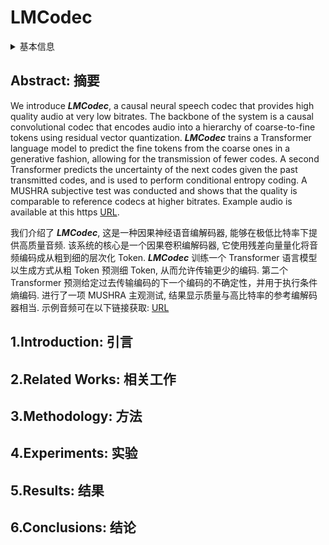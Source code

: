 # LMCodec

<details>
<summary>基本信息</summary>

- 标题: LMCodec: A Low Bitrate Speech Codec With Causal Transformer Models
- 作者:
  | 序号 | 作者 | 机构 |
  | :-: | --- | --- |
  | 01 | [Teerapat Jenrungrot](../../Authors/Teerapat_Jenrungrot.md) | [University of Washington, Seattle](../../Institutions/USA-UW_美国华盛顿大学.md) |
  | 02 | [Michael Chinen](../../Authors/Michael_Chinen.md) | [Google](../../Institutions/USA-Google.md)|
  | 03 | [W. Bastiaan Kleijn](../../Authors/W._Bastiaan_Kleijn.md) | [Google](../../Institutions/USA-Google.md) <br> [Victoria University of Wellington](../../Institutions/NZL-VUW_新西兰惠灵顿维多利亚大学.md) |
  | 04 | [Jan Skoglund](../../Authors/Jan_Skoglund.md) | [Google](../../Institutions/USA-Google.md) |
  | 05 | [Zalán Borsos](../../Authors/Zalan_Borsos.md) | [Google](../../Institutions/USA-Google.md) |
  | 06 | [Neil Zeghidour](../../Authors/Neil_Zeghidour.md) | [Google](../../Institutions/USA-Google.md) |
  | 07 | [Marco Tagliasacchi](../../Authors/Marco_Tagliasacchi.md) | [Google](../../Institutions/USA-Google.md) |
- 机构:
  | 序号 | 机构 | 占比 |
  | :-: | --- | :-: |
  | 01 | [University of Washington, Seattle](../../Institutions/USA-UW_美国华盛顿大学.md) | 01/07 |
  | 02 | [Google](../../Institutions/USA-Google.md) | 06/07 |
  | 03 | [Victoria University of Wellington](../../Institutions/NZL-VUW_新西兰惠灵顿维多利亚大学.md) | 01/07 |
- 时间:
  - 预印时间: 2023.03.23 ArXiv v1
  - 更新笔记: 2024.09.05
- 发表:
  - [ICASSP 2023](../../Publications/ICASSP.md)
- 链接:
  - [ArXiv](https://arxiv.org/abs/2303.12984)
  - [DOI]()
  - [Github]()
  - [Demo](https://mjenrungrot.github.io/chrome-media-audio-papers/publications/lmcodec)
  - [Scholar](https://scholar.google.com/scholar?cluster=)
- 标签:
  - ?
- 页数: ?
- 引用: ?
- 被引: ?
- 数据:
  - ?
- 对比:
  - ?
- 复现:
  - ?

</details>

## Abstract: 摘要

We introduce ***LMCodec***, a causal neural speech codec that provides high quality audio at very low bitrates.
The backbone of the system is a causal convolutional codec that encodes audio into a hierarchy of coarse-to-fine tokens using residual vector quantization.
***LMCodec*** trains a Transformer language model to predict the fine tokens from the coarse ones in a generative fashion, allowing for the transmission of fewer codes.
A second Transformer predicts the uncertainty of the next codes given the past transmitted codes, and is used to perform conditional entropy coding.
A MUSHRA subjective test was conducted and shows that the quality is comparable to reference codecs at higher bitrates.
Example audio is available at this https [URL](https://mjenrungrot.github.io/chrome-media-audio-papers/publications/lmcodec).

我们介绍了 ***LMCodec***, 这是一种因果神经语音编解码器, 能够在极低比特率下提供高质量音频.
该系统的核心是一个因果卷积编解码器, 它使用残差向量量化将音频编码成从粗到细的层次化 Token.
***LMCodec*** 训练一个 Transformer 语言模型以生成方式从粗 Token 预测细 Token, 从而允许传输更少的编码.
第二个 Transformer 预测给定过去传输编码的下一个编码的不确定性，并用于执行条件熵编码.
进行了一项 MUSHRA 主观测试, 结果显示质量与高比特率的参考编解码器相当.
示例音频可在以下链接获取: [URL](https://mjenrungrot.github.io/chrome-media-audio-papers/publications/lmcodec)

## 1.Introduction: 引言

## 2.Related Works: 相关工作

## 3.Methodology: 方法

## 4.Experiments: 实验

## 5.Results: 结果

## 6.Conclusions: 结论
